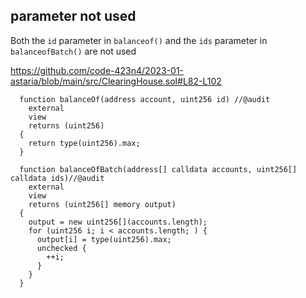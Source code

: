 ## parameter not used


Both the `id` parameter in `balanceof()` and the `ids` parameter in `balanceofBatch()` are not used

https://github.com/code-423n4/2023-01-astaria/blob/main/src/ClearingHouse.sol#L82-L102



```solidity
  function balanceOf(address account, uint256 id) //@audit  
    external
    view
    returns (uint256)
  {
    return type(uint256).max;
  }

  function balanceOfBatch(address[] calldata accounts, uint256[] calldata ids)//@audit  
    external
    view
    returns (uint256[] memory output)
  {
    output = new uint256[](accounts.length);
    for (uint256 i; i < accounts.length; ) {
      output[i] = type(uint256).max;
      unchecked {
        ++i;
      }
    }
  }
```